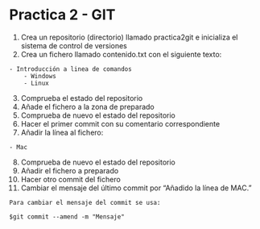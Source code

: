 # Practica 2 - GIT

1. Crea un repositorio (directorio) llamado practica2git e inicializa el sistema de control de versiones
2. Crea un fichero llamado contenido.txt con el siguiente texto:
```
- Introducción a linea de comandos
    - Windows
    - Linux
```
3. Comprueba el estado del repositorio
4. Añade el fichero a la zona de preparado
5. Comprueba de nuevo el estado del repositorio
6. Hacer el primer commit con su comentario correspondiente
7. Añadir la línea al fichero:
```
- Mac
``` 

8. Comprueba de nuevo el estado del repositorio
9. Añadir el fichero a preparado
10. Hacer otro commit del fichero
11. Cambiar el mensaje del último commit por “Añadido la línea de MAC.”
```
Para cambiar el mensaje del commit se usa:

$git commit --amend -m "Mensaje"
```
